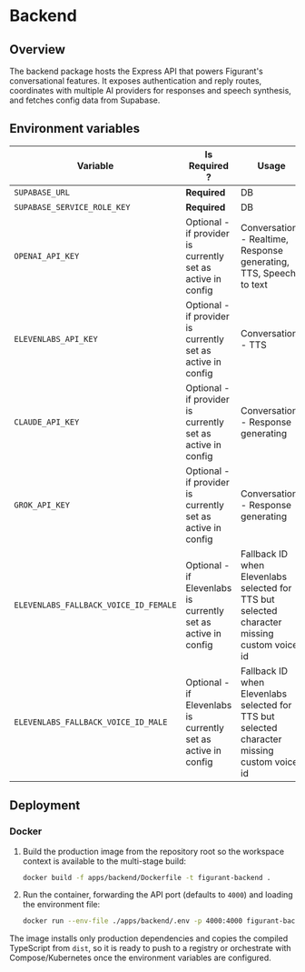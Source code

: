 # Backend

## Overview
The backend package hosts the Express API that powers Figurant's conversational features. It exposes authentication and reply routes, coordinates with multiple AI providers for responses and speech synthesis, and fetches config data from Supabase.

## Environment variables
| Variable                              | Is Required ?                                                 | Usage                                                                                       | 
|---------------------------------------|---------------------------------------------------------------|---------------------------------------------------------------------------------------------|
| `SUPABASE_URL`                        | **Required**                                                  | DB                                                                                          |
| `SUPABASE_SERVICE_ROLE_KEY`           | **Required**                                                  | DB                                                                                          |
| `OPENAI_API_KEY`                      | Optional - if provider is currently set as active in config   | Conversations - Realtime, Response generating, TTS, Speech to text                          |
| `ELEVENLABS_API_KEY`                  | Optional - if provider is currently set as active in config   | Conversations - TTS                                                                         |
| `CLAUDE_API_KEY`                      | Optional - if provider is currently set as active in config   | Conversations - Response generating                                                         |
| `GROK_API_KEY`                        | Optional - if provider is currently set as active in config   | Conversations - Response generating                                                         |
| `ELEVENLABS_FALLBACK_VOICE_ID_FEMALE` | Optional - if Elevenlabs is currently set as active in config | Fallback ID when Elevenlabs selected for TTS but selected character missing custom voice id |
| `ELEVENLABS_FALLBACK_VOICE_ID_MALE`   | Optional - if Elevenlabs is currently set as active in config | Fallback ID when Elevenlabs selected for TTS but selected character missing custom voice id |

## Deployment

### Docker
1. Build the production image from the repository root so the workspace context is available to the multi-stage build:

   ```bash
   docker build -f apps/backend/Dockerfile -t figurant-backend .
   ```

2. Run the container, forwarding the API port (defaults to `4000`) and loading the environment file:

   ```bash
   docker run --env-file ./apps/backend/.env -p 4000:4000 figurant-backend
   ```

The image installs only production dependencies and copies the compiled TypeScript from `dist`, so it is ready to push to a registry or orchestrate with Compose/Kubernetes once the environment variables are configured.
